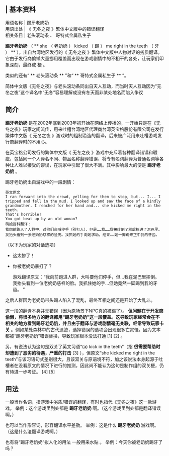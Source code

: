 |  **基本资料**  
---  
用语名称  |  踢牙老奶奶   
用语出处  |  《  无冬之夜  》繁体中文版中的错误翻译   
相关条目  |  老头滚动条  、  哥特式金属私生子   
  
**踢牙老奶奶** （  ** she  （  老奶奶  ）  kicked  （  踢  ）  me right in the  teeth  （  牙
）  ** ），出自台湾地区发行的《  无冬之夜
》繁体中文版中人物对话的劣质翻译。它由于发行商偷懒大量挪用覆盖而出现在游戏剧情中的不相干的各处，让玩家们印象深刻，最终成  梗  。

类似的还有“ ** 老头滚动条  ** ”和“ ** 哥特式金属私生子  ** ”。

简体中文版《无冬之夜》与老头滚动条同出自天人互动，而当时天人互动因为“无冬之夜”这个译名中“无冬”容易理解成没有冬天而非某处地名而陷入争议

##  简介

**踢牙老奶奶**
是在2002年底到2003年初开始在网络上传播的，一开始只是在《无冬之夜》玩家之间流传，用来吐槽台湾地区代理商台湾英宝格股份有限公司在发行繁体中文版《
无冬之夜  》游戏时的粗制滥造的翻译，后来被广泛用来吐槽游戏发行商翻译时的不用心。

在英宝格公司发行的繁体中文版《  无冬之夜
》游戏中充斥着各种翻译错误和瑕疵，包括同一个人译名不同、物品名称翻译错误、将专有名词翻译为普通名词等各种让人难以接受的谬误，在玩家中引起了很大不满。其中影响最大的便是
**踢牙老奶奶** 。

踢牙老奶奶出自游戏中的一段剧情：

    
    
    英文原文 
    I ran forward into the crowd, yelling for them to stop, but... I... I tripped and fell in the mud. I looked up and saw the face of a kindly grandmother. I reached for her hand and... she kicked me right in the teeth.
    That's horrible!
    You got beat up by an old woman?
    萌娘百科翻译：
    我向前跑入了人群中，对他们高喊停手（别打人），但是……我……我被绊倒了然后摔进了泥巴里。我抬头看到一张老奶奶慈祥的脸庞。我抓她的手向她求助，结果……她一脚踢来正中我的牙齿。
    

（以下为玩家的对话选项）

  * 这太惨了！ 
  * 你被老奶奶暴打了？ 

    
    
    游戏翻译原文：“我向前跑进人群，大叫要他们停手，但…我在泥巴里摔倒。我抬头看到一位老奶奶慈祥的脸。我抓住她的手…但她竟然一脚踢到我的牙齿。 ”
    

之后人群因为老奶奶带头踢人陷入了混乱，最终互相之间还是开始了大乱斗。

这一段的翻译本身并无错误（因为原场景下NPC真的被踢了）。
**但问题在于开发商偷懒，将很多地方的翻译都用“踢牙老奶奶”这一段覆盖。这导致玩家经常会在不相关的地方看到踢牙老奶奶，并且由于翻译与游戏剧情毫无关联，经常导致玩家卡关**
。例如某处森林中的古代遗迹，选择错误的选项会出现很多亡灵怪。因为文本都被“踢牙老奶奶”错误替换，导致玩家根本没法打通  [1]  [2]  。

另，有说法认为这句是双关了英文习语“(a) kick in the teeth”（指 **很需要帮助时却遭到了恶劣的待遇，严重的打击** [3]
），但原文“she kicked me right in the
teeth”与该习语句式差别很大，且该双关与原语境不符，加之该说法本身起源于吐槽者在没看原文的情况下进行的推测，因此尚不能认为这句是制作组的双关梗，仍有待进一步考证。
[4]  [5]

##  用法

一般当作名词，指游戏中劣质/错误的翻译，有时也指代《无冬之夜》这一款游戏。 举例：这个游戏里到处都是 **踢牙老奶奶**
啊。（这个游戏里到处都是翻译错误啊。）

也可以当作形容词，形容翻译水平差劲。 举例：这是什么 **踢牙老奶奶** 游戏啊。（这是什么渣翻译游戏啊。）

也有将“踢牙老奶奶”拟人化的用法  一般用来水贴  。 举例：今天你被老奶奶踢牙了吗？
